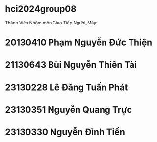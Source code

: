 # hci2024group08
Thành Viên Nhóm môn Giao Tiếp Người_Máy:
 # 20130410	Phạm Nguyễn Đức Thiện
 # 21130643	Bùi Nguyễn Thiên Tài
 # 23130228	Lê Đăng Tuấn Phát
 # 23130351	Nguyễn Quang Trực
 # 23130330	Nguyễn Đình Tiến


